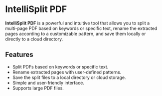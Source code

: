 # IntelliSplit PDF

**IntelliSplit PDF** is a powerful and intuitive tool that allows you to split a multi-page PDF based on keywords or specific text, rename the extracted pages according to a customizable pattern, and save them locally or directly to a cloud directory.

## Features

- Split PDFs based on keywords or specific text.
- Rename extracted pages with user-defined patterns.
- Save the split files to a local directory or cloud storage.
- Simple and user-friendly interface.
- Supports large PDF files.